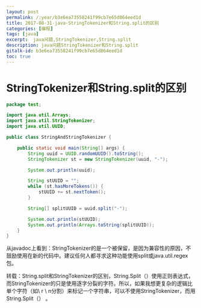 ```yaml
---
layout: post
permalink: /:year/b3e6ea73558241f99cb7e65d864eed1d
title: 2017-08-31-java-StringTokenizer和String.split的区别
categories: [编程]
tags: [java]
excerpt:  java问题,StringTokenizer,String.split
description: java问题StringTokenizer和String.split
gitalk-id: b3e6ea73558241f99cb7e65d864eed1d
toc: true
---
```


# StringTokenizer和String.split的区别

```java
package test;

import java.util.Arrays;
import java.util.StringTokenizer;
import java.util.UUID;

public class StringAndStringTokenizer {

	public static void main(String[] args) {
		String uuid = UUID.randomUUID().toString();
		StringTokenizer st = new StringTokenizer(uuid, "-");

		System.out.println(uuid);

		String stUUID = "";
		while (st.hasMoreTokens()) {
			stUUID += st.nextToken();
		}

		String[] splitUUID = uuid.split("-");

		System.out.println(stUUID);
		System.out.println(Arrays.toString(splitUUID));
	}
}
```

从javadoc上看到：StringTokenizer的是一个被保留，是因为兼容性的原因，不鼓励使用在新的代码中。建议任何人都寻求这种功能使用split或java.util.regex包。

转载：String.split和StringTokenizer的区别，String.Split（）使用正则表达式，而StringTokenizer的只是使用逐字分裂的字符。所以，如果我想更复杂的逻辑比单个字符（如\ r \ n分割）来标记一个字符串，可以不使用StringTokenizer，而用String.Split（） 。
